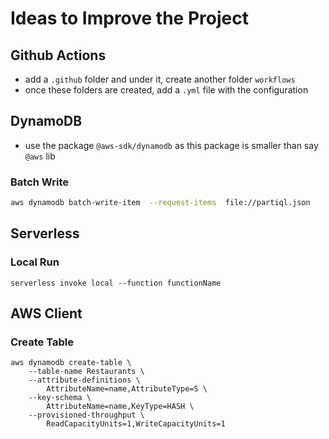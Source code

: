 # Ideas to Improve the Project

## Github Actions

- add a `.github` folder and under it, create another folder `workflows`
- once these folders are created, add a `.yml` file with the configuration

## DynamoDB

- use the package `@aws-sdk/dynamodb` as this package is smaller than say `@aws` lib

### Batch Write

```bash
aws dynamodb batch-write-item  --request-items  file://partiql.json
```

## Serverless

### Local Run

```bh
serverless invoke local --function functionName
```

## AWS Client

### Create Table

```bh
aws dynamodb create-table \
    --table-name Restaurants \
    --attribute-definitions \
        AttributeName=name,AttributeType=S \
    --key-schema \
        AttributeName=name,KeyType=HASH \
    --provisioned-throughput \
        ReadCapacityUnits=1,WriteCapacityUnits=1
```
